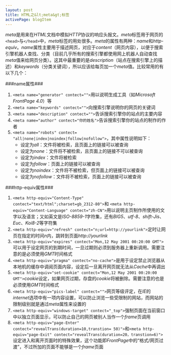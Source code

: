 ```yaml
---
layout: post
title: HTML之&lt;meta&gt;标签
activePage: blogItem
---
```


*meta*是用来在*HTML*文档中模拟*HTTP*协议的响应头报文。*meta*标签用于网页的`<head>`与`</head>`中，*meta*标签的用处很多。*meta*的属性有两种：*name*和*http-equiv*。*name*属性主要用于描述网页，对应于*content*（网页内容），以便于搜索引擎机器人查找、分类（目前几乎所有的搜索引擎都使用网上机器人自动查找*meta*值来给网页分类）。这其中最重要的是*description*（站点在搜索引擎上的描述）和*keywords*（分类关键词），所以应该给每页加一个*meta*值。比较常用的有以下几个：

###name属性###

1. `<meta name="generator" contect="">`用以说明生成工具（如*Microsoft FrontPage 4.0*）等
2. `<meta name="keywords" contect="">`向搜索引擎说明你的网页的关键词
3. `<meta name="description" contect="">`告诉搜索引擎你的站点的主要内容  
4. `<meta name="author" contect="你的姓名">`告诉搜索引擎你的站点的制作的作者
5. `<meta name="robots" contect= "all|none|index|noindex|follow|nofollow">`，其中属性说明如下：
	+ 设定为*all*：文件将被检索，且页面上的链接可以被查询
	+ 设定为*none*：文件将不被检索，且页面上的链接不可以被查询
	+ 设定为*index*：文件将被检索
	+ 设定为*follow*：页面上的链接可以被查询
	+ 设定为*noindex*：文件将不被检索，但页面上的链接可以被查询
	+ 设定为*nofollow*：文件将不被检索，页面上的链接可以被查询

###http-equiv属性###

1. `<meta http-equiv="Content-Type" contect="text/html";charset=gb_2312-80">`和 `<meta http-equiv="Content-Language" contect="zh-CN">`用以说明主页制作所使用的文字以及语言；又如英文是*ISO-8859-1*字符集，还有*BIG5*、*utf-8*、*shift-Jis*、*Euc*、*Koi8-2*等字符集
2. `<meta http-equiv="refresh" contect="n;url=http://yourlink">`定时让网页在指定的时间*n*内，跳转到页面*http://yourlink*
3. `<meta http-equiv="expires" contect="Mon,12 May 2001 00:20:00 GMT">`可以用于设定网页的到期时间，一旦过期则必须到服务器上重新调用。需要注意的是必须使用*GMT*时间格式
4. `<meta http-equiv="pragma" contect="no-cache">`是用于设定禁止浏览器从本地机的缓存中调阅页面内容，设定后一旦离开网页就无法从*Cache*中再调出
5. `<meta http-equiv="set-cookie" contect="Mon,12 May 2001 00:20:00 GMT">`*cookie*设定，如果网页过期，存盘的*cookie*将被删除。需要注意的也是必须使用*GMT*时间格式
6. `<meta http-equiv="pics-label" contect="">`网页等级评定，在*IE*的*internet*选项中有一项内容设置，可以防止浏览一些受限制的网站，而网站的限制级别就是通过*meta*属性来设置的
7. `<meta http-equiv="windows-target" contect="_top">`强制页面在当前窗口中以独立页面显示，可以防止自己的网页被别人当作一个*frame*页调用
8. `<meta http-equiv="page-Enter" contect="revealTrans(duration=10,transtion= 50)">`和`<meta http-equiv="page-Exit" contect="revealTrans(duration=20，transtion=6)">`设定进入和离开页面时的特殊效果，这个功能即*FrontPage*中的“格式/网页过渡”，不过所加的页面不能够是一个*frame*页面